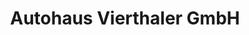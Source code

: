 ---
title: "Autohaus Vierthaler GmbH"
url: /bischofshofen/autohaus-vierthaler-gmbh/
shop: Autohaus
---